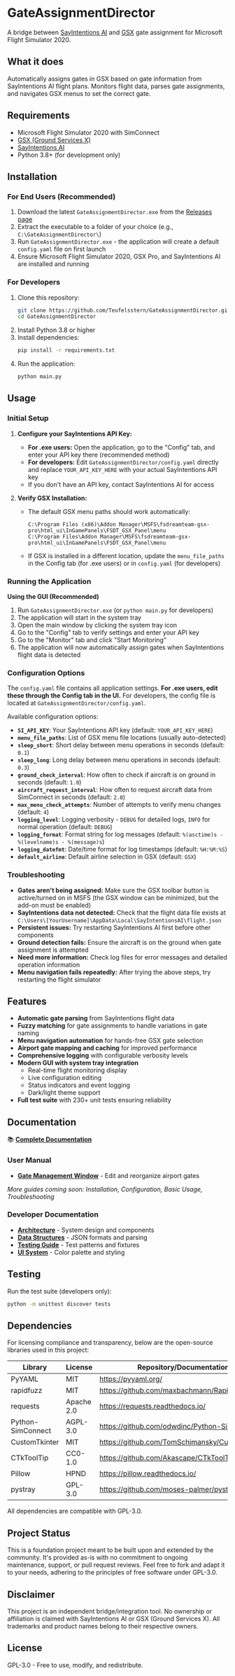 # GateAssignmentDirector

A bridge between [SayIntentions AI](https://sayintentions.ai) and [GSX](https://www.fsdreamteam.com/products_gsxpro.html) gate assignment for Microsoft Flight Simulator 2020.

## What it does

Automatically assigns gates in GSX based on gate information from SayIntentions AI flight plans. Monitors flight data, parses gate assignments, and navigates GSX menus to set the correct gate.

## Requirements

- Microsoft Flight Simulator 2020 with SimConnect
- [GSX (Ground Services X)](https://www.fsdreamteam.com/products_gsxpro.html)
- [SayIntentions AI](https://sayintentions.ai)
- Python 3.8+ (for development only)

## Installation

### For End Users (Recommended)

1. Download the latest `GateAssignmentDirector.exe` from the [Releases page](https://github.com/Teufelsstern/GateAssignmentDirector/releases)
2. Extract the executable to a folder of your choice (e.g., `C:\GateAssignmentDirector\`)
3. Run `GateAssignmentDirector.exe` - the application will create a default `config.yaml` file on first launch
4. Ensure Microsoft Flight Simulator 2020, GSX Pro, and SayIntentions AI are installed and running

### For Developers

1. Clone this repository:
   ```bash
   git clone https://github.com/Teufelsstern/GateAssignmentDirector.git
   cd GateAssignmentDirector
   ```
2. Install Python 3.8 or higher
3. Install dependencies:
   ```bash
   pip install -r requirements.txt
   ```
4. Run the application:
   ```bash
   python main.py
   ```

## Usage

### Initial Setup

1. **Configure your SayIntentions API Key:**
   - **For .exe users:** Open the application, go to the "Config" tab, and enter your API key there (recommended method)
   - **For developers:** Edit `GateAssignmentDirector/config.yaml` directly and replace `YOUR_API_KEY_HERE` with your actual SayIntentions API key
   - If you don't have an API key, contact SayIntentions AI for access

2. **Verify GSX Installation:**
   - The default GSX menu paths should work automatically:
     ```
     C:\Program Files (x86)\Addon Manager\MSFS\fsdreamteam-gsx-pro\html_ui\InGamePanels\FSDT_GSX_Panel\menu
     C:\Program Files\Addon Manager\MSFS\fsdreamteam-gsx-pro\html_ui\InGamePanels\FSDT_GSX_Panel\menu
     ```
   - If GSX is installed in a different location, update the `menu_file_paths` in the Config tab (for .exe users) or in `config.yaml` (for developers)

### Running the Application

**Using the GUI (Recommended)**
1. Run `GateAssignmentDirector.exe` (or `python main.py` for developers)
2. The application will start in the system tray
3. Open the main window by clicking the system tray icon
4. Go to the "Config" tab to verify settings and enter your API key
5. Go to the "Monitor" tab and click "Start Monitoring"
6. The application will now automatically assign gates when SayIntentions flight data is detected

### Configuration Options

The `config.yaml` file contains all application settings. **For .exe users, edit these through the Config tab in the UI.** For developers, the config file is located at `GateAssignmentDirector/config.yaml`.

Available configuration options:

- **`SI_API_KEY`**: Your SayIntentions API key (default: `YOUR_API_KEY_HERE`)
- **`menu_file_paths`**: List of GSX menu file locations (usually auto-detected)
- **`sleep_short`**: Short delay between menu operations in seconds (default: `0.1`)
- **`sleep_long`**: Long delay between menu operations in seconds (default: `0.3`)
- **`ground_check_interval`**: How often to check if aircraft is on ground in seconds (default: `1.0`)
- **`aircraft_request_interval`**: How often to request aircraft data from SimConnect in seconds (default: `2.0`)
- **`max_menu_check_attempts`**: Number of attempts to verify menu changes (default: `4`)
- **`logging_level`**: Logging verbosity - `DEBUG` for detailed logs, `INFO` for normal operation (default: `DEBUG`)
- **`logging_format`**: Format string for log messages (default: `%(asctime)s - %(levelname)s - %(message)s`)
- **`logging_datefmt`**: Date/time format for log timestamps (default: `%H:%M:%S`)
- **`default_airline`**: Default airline selection in GSX (default: `GSX`)

### Troubleshooting

- **Gates aren't being assigned:** Make sure the GSX toolbar button is active/turned on in MSFS (the GSX window can be minimized, but the add-on must be enabled)
- **SayIntentions data not detected:** Check that the flight data file exists at `C:\Users\[YourUsername]\AppData\Local\SayIntentionsAI\flight.json`
- **Persistent issues:** Try restarting SayIntentions AI first before other components
- **Ground detection fails:** Ensure the aircraft is on the ground when gate assignment is attempted
- **Need more information:** Check log files for error messages and detailed operation information
- **Menu navigation fails repeatedly:** After trying the above steps, try restarting the flight simulator

## Features

- **Automatic gate parsing** from SayIntentions flight data
- **Fuzzy matching** for gate assignments to handle variations in gate naming
- **Menu navigation automation** for hands-free GSX gate selection
- **Airport gate mapping and caching** for improved performance
- **Comprehensive logging** with configurable verbosity levels
- **Modern GUI with system tray integration**
  - Real-time flight monitoring display
  - Live configuration editing
  - Status indicators and event logging
  - Dark/light theme support
- **Full test suite** with 230+ unit tests ensuring reliability

## Documentation

📚 **[Complete Documentation](docs/README.md)**

### User Manual
- **[Gate Management Window](docs/user-manual/gate-management-window.md)** - Edit and reorganize airport gates

*More guides coming soon: Installation, Configuration, Basic Usage, Troubleshooting*

### Developer Documentation
- **[Architecture](docs/agents/architecture.md)** - System design and components
- **[Data Structures](docs/agents/data-structures.md)** - JSON formats and parsing
- **[Testing Guide](docs/agents/testing.md)** - Test patterns and fixtures
- **[UI System](docs/agents/ui-system.md)** - Color palette and styling

## Testing

Run the test suite (developers only):
```bash
python -m unittest discover tests
```

## Dependencies

For licensing compliance and transparency, below are the open-source libraries used in this project:

| Library | License | Repository/Documentation |
|---------|---------|--------------------------|
| PyYAML | MIT | https://pyyaml.org/ |
| rapidfuzz | MIT | https://github.com/maxbachmann/RapidFuzz |
| requests | Apache 2.0 | https://requests.readthedocs.io/ |
| Python-SimConnect | AGPL-3.0 | https://github.com/odwdinc/Python-SimConnect |
| CustomTkinter | MIT | https://github.com/TomSchimansky/CustomTkinter |
| CTkToolTip | CC0-1.0 | https://github.com/Akascape/CTkToolTip |
| Pillow | HPND | https://pillow.readthedocs.io/ |
| pystray | GPL-3.0 | https://github.com/moses-palmer/pystray |

All dependencies are compatible with GPL-3.0.

## Project Status

This is a foundation project meant to be built upon and extended by the community. It's provided as-is with no commitment to ongoing maintenance, support, or pull request reviews. Feel free to fork and adapt it to your needs, adhering to the principles of free software under GPL-3.0.

## Disclaimer

This project is an independent bridge/integration tool. No ownership or affiliation is claimed with SayIntentions AI or GSX (Ground Services X). All trademarks and product names belong to their respective owners.

## License

GPL-3.0 - Free to use, modify, and redistribute.

